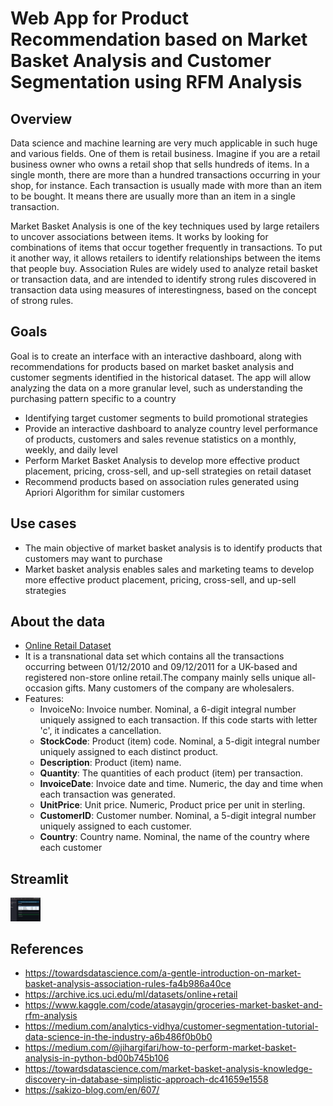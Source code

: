 # Web App for Product Recommendation based on Market Basket Analysis and Customer Segmentation using RFM Analysis

## Overview
Data science and machine learning are very much applicable in such huge and various fields. One of them is retail business. Imagine if you are a retail business owner who owns a retail shop that sells hundreds of items. In a single month, there are more than a hundred transactions occurring in your shop, for instance. Each transaction is usually made with more than an item to be bought. It means there are usually more than an item in a single transaction.

Market Basket Analysis is one of the key techniques used by large retailers to uncover associations between items. It works by looking for combinations of items that occur together frequently in transactions. To put it another way, it allows retailers to identify relationships between the items that people buy. Association Rules are widely used to analyze retail basket or transaction data, and are intended to identify strong rules discovered in transaction data using measures of interestingness, based on the concept of strong rules.

## Goals
Goal is to create an interface with an interactive dashboard, along with recommendations for products based on market basket analysis and customer segments identified in the historical dataset. The app will allow analyzing the data on a more granular level, such as understanding the purchasing pattern specific to a country
- Identifying target customer segments to build promotional strategies 
- Provide an interactive dashboard to analyze country level performance of products, customers and sales revenue statistics on a monthly, weekly, and daily level
- Perform Market Basket Analysis to develop more effective product placement, pricing, cross-sell, and up-sell strategies on retail dataset
- Recommend products based on association rules generated using Apriori Algorithm for similar customers

## Use cases
- The main objective of market basket analysis is to identify products that customers may want to purchase
- Market basket analysis enables sales and marketing teams to develop more effective product placement, pricing, cross-sell, and up-sell strategies

## About the data
- [Online Retail Dataset](https://archive.ics.uci.edu/ml/machine-learning-databases/00352/Online%20Retail.xlsx)
- It is a transnational data set which contains all the transactions occurring between 01/12/2010 and 09/12/2011 for a UK-based and registered non-store online retail.The company mainly sells unique all-occasion gifts. Many customers of the company are wholesalers.
- Features:
  - InvoiceNo: Invoice number. Nominal, a 6-digit integral number uniquely assigned to each transaction. If this code starts with letter 'c', it indicates a cancellation.
  - **StockCode**: Product (item) code. Nominal, a 5-digit integral number uniquely assigned to each distinct product. 
  - **Description**: Product (item) name.
  - **Quantity**: The quantities of each product (item) per transaction.
  - **InvoiceDate**: Invoice date and time. Numeric, the day and time when each transaction was generated. 
  - **UnitPrice**: Unit price. Numeric, Product price per unit in sterling.
  - **CustomerID**: Customer number. Nominal, a 5-digit integral number uniquely assigned to each customer. 
  - **Country**: Country name. Nominal, the name of the country where each customer 

## Streamlit
<img src="https://github.com/krishna-aditi/product-recommendation-based-on-market-basket-analysis-and-rfm-analysis/blob/main/report_imgs/page-1.PNG" width="48">

## References
- https://towardsdatascience.com/a-gentle-introduction-on-market-basket-analysis-association-rules-fa4b986a40ce
- https://archive.ics.uci.edu/ml/datasets/online+retail
- https://www.kaggle.com/code/atasaygin/groceries-market-basket-and-rfm-analysis
- https://medium.com/analytics-vidhya/customer-segmentation-tutorial-data-science-in-the-industry-a6b486f0b0b0
- https://medium.com/@jihargifari/how-to-perform-market-basket-analysis-in-python-bd00b745b106
- https://towardsdatascience.com/market-basket-analysis-knowledge-discovery-in-database-simplistic-approach-dc41659e1558
- https://sakizo-blog.com/en/607/
